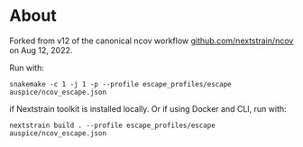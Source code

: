 # About

Forked from v12 of the canonical ncov workflow [github.com/nextstrain/ncov](https://github.com/nextstrain/ncov) on Aug 12, 2022.

Run with:
```
snakemake -c 1 -j 1 -p --profile escape_profiles/escape auspice/ncov_escape.json
```
if Nextstrain toolkit is installed locally. Or if using Docker and CLI, run with:
```
nextstrain build . --profile escape_profiles/escape auspice/ncov_escape.json
```
